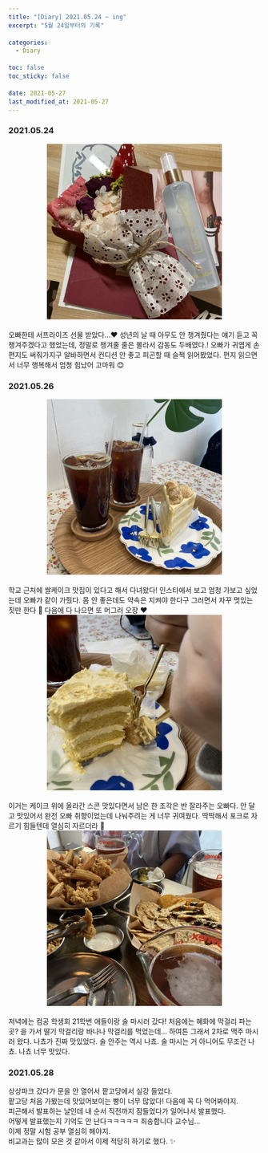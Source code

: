 ```yaml
---
title: "[Diary] 2021.05.24 ~ ing"
excerpt: "5월 24일부터의 기록"

categories:
  - Diary

toc: false
toc_sticky: false
 
date: 2021-05-27
last_modified_at: 2021-05-27
---
```



### 2021.05.24  

<center><img src="/assets/images/21052701/21052701_1.jpg" width="350"></center>  

<br>  
오빠한테 서프라이즈 선물 받았다...❤  
성년의 날 때 아무도 안 챙겨줬다는 얘기 듣고 꼭 챙겨주겠다고 했었는데, 정말로 챙겨줄 줄은 몰라서 감동도 두배였다.!  
오빠가 귀엽게 손편지도 써줘가지구 알바하면서 컨디션 안 좋고 피곤할 때 슬쩍 읽어봤었다.  
편지 읽으면서 너무 행복해서 엄청 힘났어 고마워 😊  
<br>  

### 2021.05.26  

<center><img src="/assets/images/21052701/21052701_2.jpg" width="350"></center>  

<br>  
학교 근처에 쌀케이크 맛집이 있다고 해서 다녀왔다!  
인스타에서 보고 엄청 가보고 싶었는데 오빠가 같이 가줬다.  
몸 안 좋은데도 약속은 지켜야 한다구 그러면서 자꾸 멋있는 짓만 한다 👀  
다음에 다 나으면 또 머그러 오장 ❤  
<br>  

<center><img src="/assets/images/21052701/21052701_3.jpg" width="350"></center>  

<br>  
이거는 케이크 위에 올라간 스콘 맛있다면서 남은 한 조각은 반 잘라주는 오빠다.  
안 달고 맛있어서 완전 오빠 취향이었는데 나눠주려는 게 너무 귀여웠다.  
딱딱해서 포크로 자르기 힘들텐데 열심히 자르더라 🍴  
<br>  

<center><img src="/assets/images/21052701/21052701_4.jpg" width="350"></center>  

<br>  
저녁에는 컴공 학생회 21학번 애들이랑 술 마시러 갔다!  
처음에는 혜화에 막걸리 파는 곳? 을 가서 딸기 막걸리랑 바나나 막걸리를 먹었는데...  
하여튼 그래서 2차로 맥주 마시러 왔다.  
나쵸가 진짜 맛있었다. 술 안주는 역시 나쵸. 술 마시는 거 아니어도 무조건 나쵸. 나쵸 너무 맛있다.  
<br>  

### 2021.05.28  

상상파크 갔다가 문을 안 열어서 팥고당에서 실강 들었다.  
팥고당 처음 가봤는데 맛있어보이는 빵이 너무 많았다! 다음에 꼭 다 먹어봐야지.  
피곤해서 발표하는 날인데 내 순서 직전까지 잠들었다가 일어나서 발표했다.  
어떻게 발표했는지 기억도 안 난다ㅋㅋㅋㅋㅋ 죄송합니다 교수님...  
이제 정말 시험 공부 열심히 해야지.  
비교과는 많이 모은 것 같아서 이제 적당히 하기로 했다. ✨